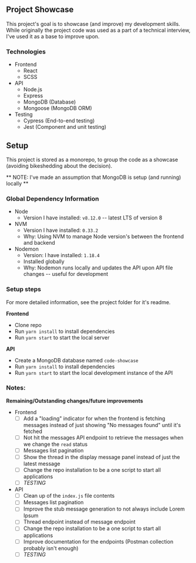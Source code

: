 ## Project Showcase

This project's goal is to showcase (and improve) my development skills. While originally the project code was used as a part of a technical interview, I've used it as a base to improve upon.

### Technologies

* Frontend
  * React
  * SCSS
* API
  * Node.js
  * Express
  * MongoDB (Database)
  * Mongoose (MongoDB ORM)
* Testing
  * Cypress (End-to-end testing)
  * Jest (Component and unit testing)

## Setup 

This project is stored as a monorepo, to group the code as a showcase (avoiding bikeshedding about the decision).

** NOTE: I've made an assumption that MongoDB is setup (and running) locally **

### Global Dependency Information

* Node
  * Version I have installed: `v8.12.0` -- latest LTS of version 8
* NVM
  * Version I have installed: `0.33.2`
  * Why: Using NVM to manage Node version's between the frontend and backend
* Nodemon
  * Version: I have installed: `1.18.4`
  * Installed globally
  * Why: Nodemon runs locally and updates the API upon API file changes -- useful for development

### Setup steps

For more detailed information, see the project folder for it's readme.

**Frontend**

* Clone repo
* Run `yarn install` to install dependencies
* Run `yarn start` to start the local server

**API**
* Create a MongoDB database named `code-showcase`
* Run `yarn install` to install dependencies
* Run `yarn start` to start the local development instance of the API

### Notes:


**Remaining/Outstanding changes/future improvements**

* Frontend
  * [ ] Add a "loading" indicator for when the frontend is fetching messages instead of just showing "No messages found" until it's fetched
  * [ ] Not hit the messages API endpoint to retrieve the messages when we change the `read` status
  * [ ] Messages list pagination
  * [ ] Show the thread in the display message panel instead of just the latest message
  * [ ] Change the repo installation to be a one script to start all applications
  * [ ] _TESTING_
* API
  * [ ] Clean up of the `index.js` file contents
  * [ ] Messages list pagination
  * [ ] Improve the stub message generation to not always include Lorem Ipsum
  * [ ] Thread endpoint instead of message endpoint
  * [ ] Change the repo installation to be a one script to start all applications
  * [ ] Improve documentation for the endpoints (Postman collection probably isn't enough)
  * [ ] _TESTING_
